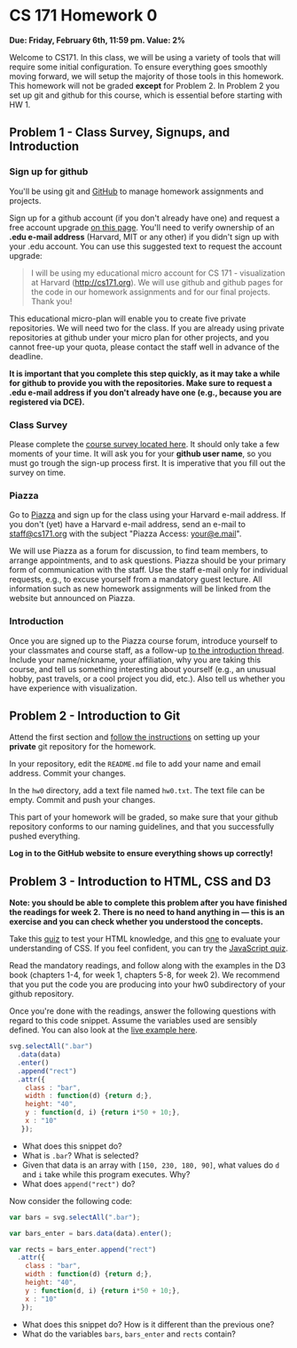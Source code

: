 # CS 171 Homework 0

**Due: Friday, February 6th, 11:59 pm. Value: 2%**

Welcome to CS171.  In this class, we will be using a variety of tools that will require some initial configuration. To ensure everything goes smoothly moving forward, we will setup the majority of those tools in this homework.  This homework will not be graded **except** for Problem 2. In Problem 2 you set up git and github for this course, which is essential before starting with HW 1.

## Problem 1 - Class Survey, Signups, and Introduction

### Sign up for github

You'll be using git and [GitHub](http://github.com) to manage homework assignments and projects.

Sign up for a github account (if you don't already have one) and request a free account upgrade [on this page](https://github.com/edu). You'll need to verify ownership of an **.edu e-mail address** (Harvard, MIT or any other) if you didn't sign up with your .edu account. You can use this suggested text to request the account upgrade:

>I will be using my educational micro account for CS 171 - visualization at Harvard (http://cs171.org). We will use github and github pages for the code in our homework assignments and for our final projects. Thank you!

This educational micro-plan will enable you to create five private repositories. We will need two for the class. If you are already using private repositories at github under your micro plan for other projects, and you cannot free-up your quota, please contact the staff well in advance of the deadline.

**It is important that you complete this step quickly, as it may take a while for github to provide you with the repositories. Make sure to request a .edu e-mail address if you don't already have one (e.g., because you are registered via DCE).**

### Class Survey
Please complete the [course survey located here](https://docs.google.com/forms/d/1HEZUrfyjhnXqO8qpKkwyZkdQZN4WTNSUKIDU4g2bz1k/viewform?usp=send_form). It should only take a few moments of your time. It will ask you for your **github user name**, so you must go trough the sign-up process first. It is imperative that you fill out the survey on time.

### Piazza
Go to [Piazza](https://piazza.com/harvard/cs171) and sign up for the class using your Harvard e-mail address. If you don't (yet) have a Harvard e-mail address, send an e-mail to [staff@cs171.org](mailto:staff@cs171.org) with the subject "Piazza Access: your@e.mail".  

We will use Piazza as a forum for discussion, to find team members, to arrange appointments, and to ask questions. Piazza should be your primary form of communication with the staff. Use the staff e-mail only for individual requests, e.g., to excuse yourself from a mandatory guest lecture. All information such as new homework assignments will be linked from the website but announced on Piazza.

### Introduction

Once you are signed up to the Piazza course forum, introduce yourself to your classmates and course staff, as a follow-up [to the introduction thread](https://piazza.com/class/hzygu2uzmp4h7?cid=6). Include your name/nickname, your affiliation, why you are taking this course, and tell us something interesting about yourself (e.g., an unusual hobby, past travels, or a cool project you did, etc.). Also tell us whether you have experience with visualization.

## Problem 2 - Introduction to Git

Attend the first section and [follow the instructions](../section1#git) on setting up your **private** git repository for the homework.

In your repository, edit the `README.md` file to add your name and email address. Commit your changes.

In the `hw0` directory, add a text file named `hw0.txt`. The text file can be empty. Commit and push your changes.

This part of your homework will be graded, so make sure that your github repository conforms to our naming guidelines, and that you successfully pushed everything.

**Log in to the GitHub website to ensure everything shows up correctly!**

## Problem 3 - Introduction to HTML, CSS and D3

**Note: you should be able to complete this problem after you have finished the readings for week 2. There is no need to hand anything in — this is an exercise and you can check whether you understood the concepts.**

Take this [quiz](http://www.w3schools.com/quiztest/quiztest.asp?qtest=HTML) to test your HTML knowledge, and this [one](http://www.w3schools.com/quiztest/quiztest.asp?qtest=CSS) to evaluate your understanding of CSS. If you feel confident, you can try the [JavaScript quiz](http://www.w3schools.com/quiztest/quiztest.asp?qtest=JavaScript).

Read the mandatory readings, and follow along with the examples in the D3 book (chapters 1-4, for week 1, chapters 5-8, for week 2). We recommend that you put the code you are producing into your hw0 subdirectory of your github repository.

Once you're done with the readings, answer the following questions with regard to this code snippet. Assume the variables used are sensibly defined. You can also look at the [live example here](http://bl.ocks.org/alexsb/8565055).

```javascript
svg.selectAll(".bar")
  .data(data)
  .enter()
  .append("rect")
  .attr({
    class : "bar",
    width : function(d) {return d;},
    height: "40",
    y : function(d, i) {return i*50 + 10;},
    x : "10"
   });
```

 * What does this snippet do?
 * What is `.bar`? What is selected?
 * Given that data is an array with `[150, 230, 180, 90]`, what values do `d` and `i` take while this program executes. Why?
 * What does `append("rect")` do?

Now consider the following code:

```javascript
var bars = svg.selectAll(".bar");

var bars_enter = bars.data(data).enter();

var rects = bars_enter.append("rect")
  .attr({
    class : "bar",
    width : function(d) {return d;},
    height: "40",
    y : function(d, i) {return i*50 + 10;},
    x : "10"
   });
```

 * What does this snippet do? How is it different than the previous one?
 * What do the variables `bars`, `bars_enter` and `rects` contain?
